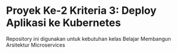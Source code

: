 # Proyek Ke-2 Kriteria 3: Deploy Aplikasi ke Kubernetes
Repository ini digunakan untuk kebutuhan kelas Belajar Membangun Arsitektur Microservices
